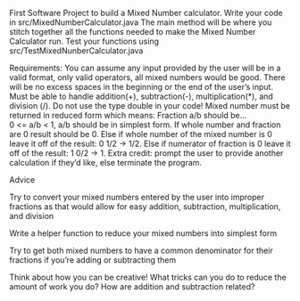 First Software Project to build a Mixed Number calculator. Write your code in src/MixedNumberCalculator.java The main method will be where you stitch together all the functions needed to make the Mixed Number Calculator run. Test your functions using src/TestMixedNunberCalculator.java

Requirements:
You can assume any input provided by the user will be in a valid format, only valid operators, all mixed numbers would be good. There will be no excess spaces in the beginning or the end of the user’s input.
Must be able to handle addition(+), subtraction(-), multiplication(*), and division (/). Do not use the type double in your code!
Mixed number must be returned in reduced form which means: 
Fraction a/b should be...  
0 <= a/b < 1, 
a/b should be in simplest form.
If whole number and fraction are 0 result should be 0.
Else if whole number of the mixed number is 0 leave it off of the result: 0 1/2 -> 1/2.
Else if numerator of fraction is 0 leave it off of the result: 1 0/2 -> 1.
 Extra credit: prompt the user to provide another calculation if they’d like, else terminate the program.


Advice

Try to convert your mixed numbers entered by the user into improper fractions as that would allow for easy addition, subtraction, multiplication, and division

Write a helper function to reduce your mixed numbers into simplest form

Try to get both mixed numbers to have a common denominator for their fractions if you’re adding or subtracting them

Think about how you can be creative! What tricks can you do to reduce the amount of work you do? How are addition and subtraction related? 
